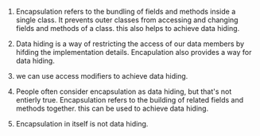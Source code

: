 1. Encapsulation refers to the bundling of fields and methods inside a single class. It prevents outer classes from accessing and changing fields and methods of a class. this also helps to achieve data hiding.

2. Data hiding is a way of restricting the access of our data members by hifding the implementation details. Encapulation also provides a way for data hiding.

3. we can use access modifiers to achieve data hiding.

4. People often consider encapsulation as data hiding, but that's not entierly true. Encapsulation refers to the building of related fields and methods together. this can be used to achieve data hiding.

5. Encapsulation in itself is not data hiding.